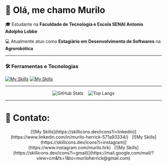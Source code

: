 # 👋 Olá, me chamo Murilo

🎓 Estudante na **Faculdade de Tecnologia e Escola SENAI Antonio Adolpho Lobbe**

💻 Atualmente atuo como **Estagiário em Desenvolvimento de Softwares** na **Agrorobótica**  

---

### 🛠️ Ferramentas e Tecnologias

[![My Skills](https://skillicons.dev/icons?i=java,python,javascript,flutter,dart,docker,firebase,gcp)](https://github.com/Murilo-Herrick)
[![My Skills](https://skillicons.dev/icons?i=git,github,spring,html,css,mysql,sqlite,react)](https://github.com/Murilo-Herrick)

---

<p align="center">
  <img src="https://github-readme-stats.vercel.app/api?username=Murilo-Herrick&show_icons=true&theme=dark" alt="GitHub Stats" />
  &nbsp;&nbsp;
  <img src="https://github-readme-stats.vercel.app/api/top-langs/?username=Murilo-Herrick&layout=compact&theme=dark" alt="Top Langs" />
</p>

---

# 🔗 Contato: 

<div align="center">
  [![My Skills](https://skillicons.dev/icons?i=linkedin)](https://www.linkedin.com/in/murilo-herrick-571a93334/)
  &nbsp;
  [![My Skills](https://skillicons.dev/icons?i=instagram)](https://www.instagram.com/murilo.hrk)
  &nbsp;
  [![My Skills](https://skillicons.dev/icons?i=gmail)](https://mail.google.com/mail/?view=cm&fs=1&to=muriloherrick@gmail.com)
</div>
<!--
Murilo-Herrick/Murilo-Herrick is a ✨ special ✨ repository because its `README.md` (this file) appears on your GitHub profile.
-->

